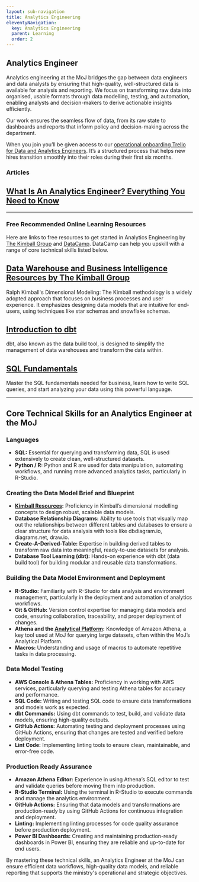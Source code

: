 ```yaml
---
layout: sub-navigation
title: Analytics Engineering
eleventyNavigation:
  key: Analytics Engineering
  parent: Learning
  order: 2
---
```

## Analytics Engineer

Analytics engineering at the MoJ bridges the gap between data engineers and data analysts by ensuring that high-quality, well-structured data is available for analysis and reporting. 
We focus on transforming raw data into organised, usable formats through data modelling, testing, and automation, enabling analysts and decision-makers to derive actionable insights efficiently. 

Our work ensures the seamless flow of data, from its raw state to dashboards and reports that inform policy and decision-making across the department.

When you join you’ll be given access to our [operational onboarding Trello  for Data and Analytics Engineers](https://trello.com/b/AxQfkv5D/onboarding-data-and-analytics-engineering). It’s a structured process that helps new hires transition smoothly into their roles during their first six months. 

### Articles
<div class="grid grid-cols-1 gap-1 pt-8">
  <div class="grid-card">
    <h2 class="govuk-heading-m"><a href="https://www.datacamp.com/blog/what-is-an-analytics-engineer-everything-you-need-to-know" class="govuk-link">What Is An Analytics Engineer? Everything You Need to Know</a></h2>
  </div>

---

### Free Recommended Online Learning Resources 

Here are links to free resources to get started in Analytics Engineering by [The Kimball Group](https://www.kimballgroup.com/data-warehouse-business-intelligence-resources/) and [DataCamp](https://app.datacamp.com/). DataCamp can help you upskill with a range of core technical skills listed below.

<div class="grid grid-cols-1 gap-1 pt-8">
  <div class="grid-card">
    <h2 class="govuk-heading-m"><a href="https://www.kimballgroup.com/data-warehouse-business-intelligence-resources/" class="govuk-link">Data Warehouse and Business Intelligence Resources by The Kimball Group</a></h2>
    <p class="govuk-body">
Ralph Kimball's Dimensional Modeling: The Kimball methodology is a widely adopted approach that focuses on business processes and user experience. It emphasizes designing data models that are intuitive for end-users, using techniques like star schemas and snowflake schemas.</p>
  </div>

<div class="grid grid-cols-1 gap-1 pt-8">
  <div class="grid-card">
    <h2 class="govuk-heading-m"><a href="https://campus.datacamp.com/courses/introduction-to-dbt/welcome-to-dbt?ex=1" class="govuk-link">Introduction to dbt </a></h2>
 <p class="govuk-body">
    dbt, also known as the data build tool, is designed to simplify the management of data warehouses and transform the data within.</p> 
  </div>

<div class="grid grid-cols-1 gap-1 pt-8">
  <div class="grid-card">
    <h2 class="govuk-heading-m"><a href="https://app.datacamp.com/learn/skill-tracks/sql-fundamentals)" class="govuk-link">SQL Fundamentals</a></h2>
 <p class="govuk-body">
    Master the SQL fundamentals needed for business, learn how to write SQL queries, and start analyzing your data using this powerful language. </p> 
  </div>

---

## Core Technical Skills for an Analytics Engineer at the MoJ
### Languages
* **SQL:** Essential for querying and transforming data, SQL is used extensively to create clean, well-structured datasets.
* **Python / R:** Python and R are used for data manipulation, automating workflows, and running more advanced analytics tasks, particularly in R-Studio.
### Creating the Data Model Brief and Blueprint
* **[Kimball Resources](https://www.kimballgroup.com/):** Proficiency in Kimball’s dimensional modelling concepts to design robust, scalable data models.
* **Database Relationship Diagrams:** Ability to use tools that visually map out the relationships between different tables and databases to ensure a clear structure for data analysis with tools like dbdiagram.io, diagrams.net, draw.io.
* **Create-A-Derived-Table:** Expertise in building derived tables to transform raw data into meaningful, ready-to-use datasets for analysis.
* **Database Tool Learning (dbt):** Hands-on experience with dbt (data build tool) for building modular and reusable data transformations.

### Building the Data Model Environment and Deployment
* **R-Studio:** Familiarity with R-Studio for data analysis and environment management, particularly in the deployment and automation of analytics workflows.
* **Git & GitHub:** Version control expertise for managing data models and code, ensuring collaboration, traceability, and proper deployment of changes.
* **Athena and the [Analytical Platform](https://user-guidance.analytical-platform.service.justice.gov.uk/):** Knowledge of Amazon Athena, a key tool used at MoJ for querying large datasets, often within the MoJ’s Analytical Platform.
* **Macros:** Understanding and usage of macros to automate repetitive tasks in data processing.

### Data Model Testing
* **AWS Console & Athena Tables:** Proficiency in working with AWS services, particularly querying and testing Athena tables for accuracy and performance.
* **SQL Code:** Writing and testing SQL code to ensure data transformations and models work as expected.
* **dbt Commands:** Using dbt commands to test, build, and validate data models, ensuring high-quality outputs.
* **GitHub Actions:** Automating testing and deployment processes using GitHub Actions, ensuring that changes are tested and verified before deployment.
* **Lint Code:** Implementing linting tools to ensure clean, maintainable, and error-free code.

### Production Ready Assurance
* **Amazon Athena Editor:** Experience in using Athena’s SQL editor to test and validate queries before moving them into production.
* **R-Studio Terminal:** Using the terminal in R-Studio to execute commands and manage the analytics environment.
* **GitHub Actions:** Ensuring that data models and transformations are production-ready by using GitHub Actions for continuous integration and deployment.
* **Linting:** Implementing linting processes for code quality assurance before production deployment.
* **Power BI Dashboards:** Creating and maintaining production-ready dashboards in Power BI, ensuring they are reliable and up-to-date for end users.

By mastering these technical skills, an Analytics Engineer at the MoJ can ensure efficient data workflows, high-quality data models, and reliable reporting that supports the ministry's operational and strategic objectives.
